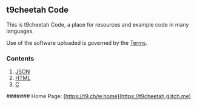 ## t9cheetah Code

This is t9cheetah Code, a place for resources and example code in many languages.

Use of the software uploaded is governed by the [Terms](/terms).

### Contents

1. [JSON](/json)
2. [HTML](/html)
3. [C](/c-program)


####### Home Page: [https://t9.ch/w.home](https://t9cheetah.glitch.me)
